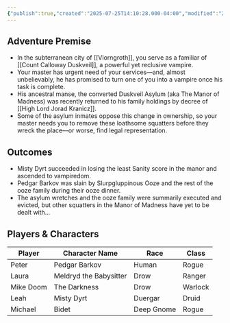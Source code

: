 ```yaml
---
{"publish":true,"created":"2025-07-25T14:10:28.000-04:00","modified":"2025-07-25T11:07:12.000-04:00","published":"2025-07-25T11:07:12.000-04:00","cssclasses":"","DM":"Jordan","Players":["Peter","Laura","Mike Doom","Leah","Michael"],"Platform":"Foundry"}
---
```


## Adventure Premise
- In the subterranean city of [[Vlorngroth]], you serve as a familiar of [[Count Calloway Duskveil]], a powerful yet reclusive vampire.
- Your master has urgent need of your services—and, almost unbelievably, he has promised to turn one of you into a vampire once his task is complete.
- His ancestral manse, the converted Duskveil Asylum (aka The Manor of Madness) was recently returned to his family holdings by decree of [[High Lord Jorad Kranicz]].
- Some of the asylum inmates oppose this change in ownership, so your master needs you to remove these loathsome squatters before they wreck the place—or worse, find legal representation.

## Outcomes
- Misty Dyrt succeeded in losing the least Sanity score in the manor and ascended to vampiredom.
- Pedgar Barkov was slain by Slurpgluppinous Ooze and the rest of the ooze family during their ooze dinner.
- The asylum wretches and the ooze family were summarily executed and evicted, but other squatters in the Manor of Madness have yet to be dealt with…

## Players & Characters
| Player              | Character Name         | Race       | Class   |
| ------------------- | ---------------------- | ---------- | ------- |
| Peter | Pedgar Barkov          | Human      | Rogue   |
| Laura | Meldryd the Babysitter | Drow       | Ranger  |
| Mike Doom | The Darkness           | Drow       | Warlock |
| Leah | Misty Dyrt             | Duergar    | Druid   |
| Michael | Bidet                  | Deep Gnome | Rogue   |
